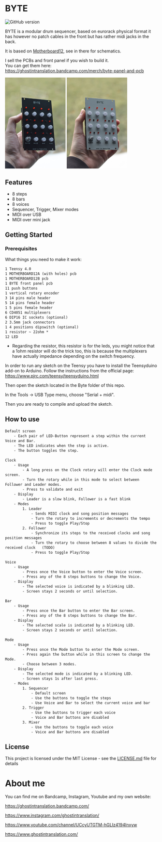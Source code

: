 # BYTE

![GitHub version](https://img.shields.io/github/v/release/ghostintranslation/byte.svg?include_prereleases)

BYTE is a modular drum sequencer, based on eurorack physical format it has however no patch cables in the front but has rather midi jacks in the back.

It is based on [Motherboard12](https://github.com/ghostintranslation/motherboard12), see in there for schematics.

I sell the PCBs and front panel if you wish to build it. <br/>You can get them here: https://ghostintranslation.bandcamp.com/merch/byte-panel-and-pcb


<img src="byte-black.jpg" width="200px"/> <img src="byte-white.jpg" width="200px"/>

## Features

* 8 steps
* 8 bars
* 8 voices
* Sequencer, Trigger, Mixer modes
* MIDI over USB
* MIDI over mini jack

## Getting Started

### Prerequisites

What things you need to make it work:

```
1 Teensy 4.0
1 MOTHERBOARD12A (with holes) pcb
1 MOTHERBOARD12B pcb
1 BYTE front panel pcb
11 push buttons
1 vertical rotary encoder
3 14 pins male header
5 14 pins female header
1 5 pins female header
6 CD4051 multiplexers
6 DIP16 IC sockets (optional)
2 3.5mm jack connectors
1 4 positions dipswitch (optional)
1 resistor ~ 22ohm *
12 LED
```
* Regarding the resistor, this resistor is for the leds, you might notice that a 1ohm resistor will do the trick too, this is because the multiplexers have actually impedance depending on the switch frequency.

In order to run any sketch on the Teensy you have to install the Teensyduino add-on to Arduino.
Follow the instructions from the official page:
https://www.pjrc.com/teensy/teensyduino.html

Then open the sketch located in the Byte folder of this repo.

In the Tools -> USB Type menu, choose "Serial + midi".

Then you are ready to compile and upload the sketch.

## How to use

```
Default screen
    - Each pair of LED-Button represent a step within the current Voice and Bar.
    - The LED indicates when the step is active.
    - The button toggles the step.

Clock
    - Usage
        - A long press on the Clock rotary will enter the Clock mode screen.
        - Turn the rotary while in this mode to select between Follower and Leader modes.
        - Press to validate and exit
    - Display
        - Leader is a slow blink, Follower is a fast blink
    - Modes
        1. Leader
            - Sends MIDI clock and song position messages
            - Turn the rotary to increments or decrements the tempo
            - Press to toggle Play/Stop
        2. Follower
            - Synchronize its steps to the received clocks and song position messages
            - Turn the rotary to choose between 8 values to divide the received clock   (TODO)
            - Press to toggle Play/Stop

Voice
    - Usage
        - Press once the Voice button to enter the Voice screen.
        - Press any of the 8 steps buttons to change the Voice.
    - Display
        - The selected voice is indicated by a blinking LED.
        - Screen stays 2 seconds or until selection.

Bar
    - Usage
        - Press once the Bar button to enter the Bar screen.
        - Press any of the 8 steps buttons to change the Bar.
    - Display
        - The selected scale is indicated by a blinking LED.
        - Screen stays 2 seconds or until selection.

Mode
    - Usage
        - Press once the Mode button to enter the Mode screen.
        - Press again the button while in this screen to change the Mode.
        - Choose between 3 modes.
    - Display
        - The selected mode is indicated by a blinking LED.
        - Screen stays 1s after last press.
    - Modes
        1. Sequencer
            - Default screen
            - Use the buttons to toggle the steps
            - Use Voice and Bar to select the current voice and bar
        2. Trigger
            - Use the buttons to trigger each voice
            - Voice and Bar buttons are disabled
        3. Mixer
            - Use the buttons to toggle each voice
            - Voice and Bar buttons are disabled

```

## License

This project is licensed under the MIT License - see the [LICENSE.md](LICENSE.md) file for details

# About me
You can find me on Bandcamp, Instagram, Youtube and my own website:

https://ghostintranslation.bandcamp.com/

https://www.instagram.com/ghostintranslation/

https://www.youtube.com/channel/UCcyUTGTM-hGLIz4194Inxyw

https://www.ghostintranslation.com/